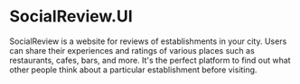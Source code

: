 # SocialReview.UI

SocialReview is a website for reviews of establishments in your city. Users can share their experiences and ratings of various places such as restaurants, cafes, bars, and more. It's the perfect platform to find out what other people think about a particular establishment before visiting.